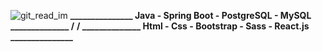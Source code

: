 ![git_read_im](https://user-images.githubusercontent.com/72611040/221982945-aa18a6cc-2c40-48a0-be9c-30b4b60c20f1.jpg)
<b  >_______________ Java - Spring Boot - PostgreSQL - MySQL ______________ /</b> <b>/ ______________ Html - Css - Bootstrap - Sass - React.js _______________</b>
  
